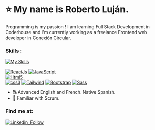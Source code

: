 # ⭐ My name is Roberto Luján.

Programming is my passion !
I am learning Full Stack Development in Coderhouse and I'm currently working as a freelance Frontend web developer in Conexión Circular.

### Skills :
[![My Skills](https://skillicons.dev/icons?i=js,html,css,figma,react,tailwind)](#)

[![ReactJs](https://img.shields.io/badge/React.Js-1572B6?style=for-the-badge&logo=react&logoColor=white&labelColor=101010)](#)
[![JavaScript](https://img.shields.io/badge/JavaScript-F7DF1E?style=for-the-badge&logo=javascript&logoColor=white&labelColor=101010)](#)
</br>
[![Html5](https://img.shields.io/badge/HTML5-E34F26?style=for-the-badge&logo=html5&logoColor=white&labelColor=101010)](#)
</br>
[![css3](https://img.shields.io/badge/CSS3-1572B6?style=for-the-badge&logo=css3&logoColor=white&labelColor=101010)](#)
[![Tailwind](https://img.shields.io/badge/Tailwind_CSS-38B2AC?style=for-the-badge&logo=tailwind-css&logoColor=white)](#)
[![Bootstrap](https://img.shields.io/badge/Bootstrap-563D7C?style=for-the-badge&logo=bootstrap&logoColor=white&labelColor=101010)](#)
[![Sass](https://img.shields.io/badge/Sass-bf4080?style=for-the-badge&logo=sass&logoColor=white&labelColor=101010)](#)

- 🔠 Advanced English and French. Native Spanish.
- 💼 Familiar with Scrum.

### Find me at:
[![Linkedin_Follow](https://img.shields.io/badge/LinkedIn-0077B5?style=for-the-badge&logo=linkedin&logoColor=white&labelColor=101010)](https://www.linkedin.com/in/roberto-a-luj%C3%A1n-guti%C3%A9rrez-9198b0159/)
